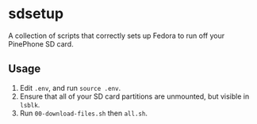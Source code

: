# sdsetup

A collection of scripts that correctly sets up Fedora to run off your PinePhone SD card.

## Usage

1. Edit `.env`, and run `source .env`.
2. Ensure that all of your SD card partitions are unmounted, but visible in `lsblk`.
3. Run `00-download-files.sh` then `all.sh`.

